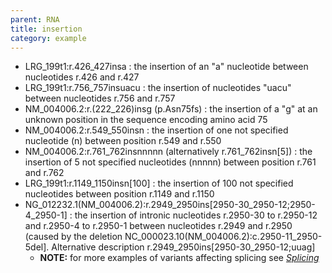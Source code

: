 ```yaml
---
parent: RNA
title: insertion
category: example
---
```


*	LRG_199t1:r.426_427insa
	:	the insertion of an "a" nucleotide between nucleotides r.426 and r.427 
*	LRG_199t1:r.756_757insuacu
	:	the insertion of nucleotides "uacu" between nucleotides r.756 and r.757
*	NM_004006.2:r.(222_226)insg (p.Asn75fs)
	:	the insertion of a "g" at an unknown position in the sequence encoding amino acid 75
*	NM_004006.2:r.549_550insn 
	:	the insertion of one not specified nucleotide (n) between position r.549 and r.550
*	NM_004006.2:r.761_762insnnnnn (alternatively r.761_762insn[5])
	: the insertion of 5 not specified nucleotides (nnnnn) between position r.761 and r.762
*	LRG_199t1:r.1149_1150insn[100]
	:	the insertion of 100 not specified nucleotides between position r.1149 and r.1150
*	NG_012232.1(NM_004006.2):r.2949_2950ins[2950-30_2950-12;2950-4_2950-1]
	: 	the insertion of intronic nucleotides r.2950-30 to r.2950-12 and r.2950-4 to r.2950-1 between nucleotides r.2949 and r.2950 (caused by the deletion NC_000023.10(NM_004006.2):c.2950-11_2950-5del]. Alternative description r.2949_2950ins[2950-30_2950-12;uuag]
	*	**NOTE:**	for more examples of variants affecting splicing see [_Splicing_](/recommendations/RNA/variant/splicing/)

